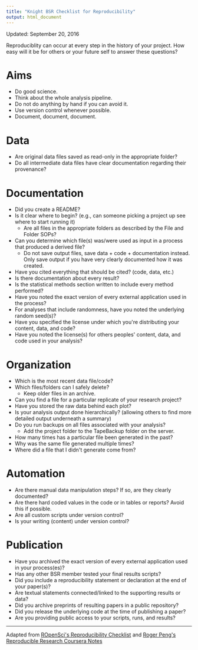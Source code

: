 ```yaml
---
title: "Knight BSR Checklist for Reproducibility"
output: html_document
---
```


Updated: September 20, 2016

Reproduciblity can occur at every step in the history of your project. How easy will it be for others or your future self to answer these questions?

# Aims

- Do good science.
- Think about the whole analysis pipeline.
- Do not do anything by hand if you can avoid it.
- Use version control whenever possible.
- Document, document, document.

# Data

- Are original data files saved as read-only in the appropriate folder?
- Do all intermediate data files have clear documentation regarding their provenance?

# Documentation
 
- Did you create a README? 
- Is it clear where to begin? (e.g., can someone picking a project up see where to start running it) 
  + Are all files in the appropriate folders as described by the File and Folder SOPs?
- Can you determine which file(s) was/were used as input in a process that produced a derived file? 
  + Do not save output files, save data + code + documentation instead. Only save output if you have very clearly documented how it was created.
- Have you cited everything that should be cited? (code, data, etc.) 
- Is there documentation about every result? 
- Is the statistical methods section written to include every method performed?
- Have you noted the exact version of every external application used in the process? 
- For analyses that include randomness, have you noted the underlying random seed(s)? 
- Have you specified the license under which you're distributing your content, data, and code? 
- Have you noted the license(s) for others peoples' content, data, and code used in your analysis? 
 
# Organization
 
 - Which is the most recent data file/code? 
 - Which files/folders can I safely delete? 
    + Keep older files in an archive.
 - Can you find a file for a particular replicate of your research project? 
 - Have you stored the raw data behind each plot? 
 - Is your analysis output done hierarchically? (allowing others to find more detailed output underneath a summary) 
 - Do you run backups on all files associated with your analysis? 
    + Add the project folder to the TapeBackup folder on the server.
 - How many times has a particular file been generated in the past? 
 - Why was the same file generated multiple times? 
 - Where did a file that I didn't generate come from? 
 
# Automation
 
 - Are there manual data manipulation steps? If so, are they clearly documented?
 - Are there hard coded values in the code or in tables or reports? Avoid this if possible.
 - Are all custom scripts under version control? 
 - Is your writing (content) under version control? 
 
# Publication
 
 - Have you archived the exact version of every external application used in your process(es)? 
 - Has any other BSR member tested your final results scripts?
 - Did you include a reproducibility statement or declaration at the end of your paper(s)? 
 - Are textual statements connected/linked to the supporting results or data? 
 - Did you archive preprints of resulting papers in a public repository? 
 - Did you release the underlying code at the time of publishing a paper? 
 - Are you providing public access to your scripts, runs, and results? 
 
 
---------

Adapted from [ROpenSci's Reproducibility Checklist](http://ropensci.github.io/reproducibility-guide/sections/checklist/) and [Roger Peng's Reproducible Research Coursera Notes ](https://github.com/DataScienceSpecialization/courses/blob/master/05_ReproducibleResearch/Checklist/Reproducible%20Research%20Checklist.pdf)
